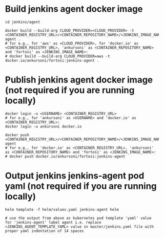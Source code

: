# Build jenkins agent docker image
``` SH
cd jenkins/agent

docker build --build-arg CLOUD_PROVIDER=<CLOUD_PROVIDER> -t <CONTAINER_REGISTRY_URL>/<CONTAINER_REPOSITORY_NAME>/<JENKINS_IMAGE_NAME>:jenkins-agent .
# for e.g., for 'aws' as <CLOUD_PROVIDER>, for 'docker.io' as <CONTAINER_REGISTRY_URL>, 'ankursoni' as <CONTAINER_REPOSITORY_NAME> and 'fortosi' as <JENKINS_IMAGE_NAME>:
# docker build --build-arg CLOUD_PROVIDER=aws -t docker.io/ankursoni/fortosi:jenkins-agent .
```

# Publish jenkins agent docker image (not required if you are running locally)
``` SH
docker login -u <USERNAME> <CONTAINER_REGISTRY_URL>
# for e.g., for 'ankursoni' as <USERNAME> and 'docker.io' as <CONTAINER_REGISTRY_URL>:
docker login -u ankursoni docker.io

docker push <CONTAINER_REGISTRY_URL>/<CONTAINER_REPOSITORY_NAME>/<JENKINS_IMAGE_NAME>:jenkins-agent
# for e.g., for 'docker.io' as <CONTAINER_REGISTRY_URL>, 'ankursoni' as <CONTAINER_REPOSITORY_NAME> and 'fortosi' as <JENKINS_IMAGE_NAME>:
# docker push docker.io/ankursoni/fortosi:jenkins-agent
```

# Output jenkins jenkins-agent pod yaml (not required if you are running locally)
``` SH
helm template -f helm/values.yaml jenkins-agent helm

# use the output from above as kubernetes pod template 'yaml' value for 'jenkins-agent' label agent i.e. replace <JENKINS_AGENT_TEMPLATE_YAML> value in master/jenkins.yaml file with proper yaml indentation of 14 spaces
```
